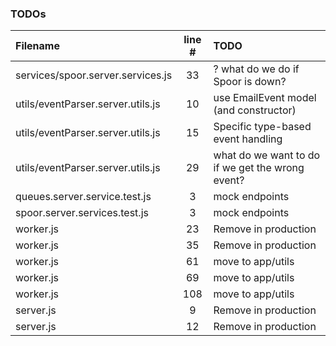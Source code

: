 ### TODOs
| Filename | line # | TODO
|:------|:------:|:------
| services/spoor.server.services.js | 33 | ? what do we do if Spoor is down?
| utils/eventParser.server.utils.js | 10 | use EmailEvent model (and constructor)
| utils/eventParser.server.utils.js | 15 | Specific type-based event handling
| utils/eventParser.server.utils.js | 29 | what do we want to do if we get the wrong event?
| queues.server.service.test.js | 3 | mock endpoints
| spoor.server.services.test.js | 3 | mock endpoints
| worker.js | 23 | Remove in production
| worker.js | 35 | Remove in production
| worker.js | 61 | move to app/utils
| worker.js | 69 | move to app/utils
| worker.js | 108 | move to app/utils
| server.js | 9 | Remove in production
| server.js | 12 | Remove in production